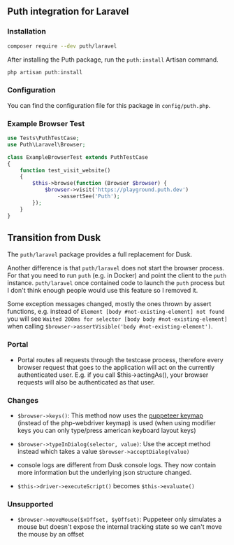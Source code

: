 ## Puth integration for Laravel

### Installation

```bash
composer require --dev puth/laravel
```

After installing the Puth package, run the `puth:install` Artisan command.

```bash
php artisan puth:install
```

### Configuration

You can find the configuration file for this package in `config/puth.php`.

### Example Browser Test

```php
use Tests\PuthTestCase;
use Puth\Laravel\Browser;

class ExampleBrowserTest extends PuthTestCase
{
    function test_visit_website()
    {
        $this->browse(function (Browser $browser) {
            $browser->visit('https://playground.puth.dev')
                ->assertSee('Puth');
        });
    }
}
```

## Transition from Dusk

The `puth/laravel` package provides a full replacement for Dusk.

Another difference is that `puth/laravel` does not start the browser process. For that you need to run `puth` (e.g. in
Docker) and point the client to the `puth` instance. `puth/laravel` once contained code to launch the `puth` process
but I don't think enough people would use this feature so I removed it.

Some exception messages changed, mostly the ones thrown by assert functions, e.g. instead of `Element [body #not-existing-element] not found` you will see `Waited 200ms for selector [body body #not-existing-element]` when calling `$browser->assertVisible('body #not-existing-element')`.

### Portal

- Portal routes all requests through the testcase process, therefore every browser request that goes to the application will act on the currently authenticated user. E.g. if you call $this->actingAs(), your browser requests will also be authenticated as that user. 

### Changes

- `$browser->keys()`: This method now uses the [puppeteer keymap](https://pptr.dev/api/puppeteer.keyinput) (instead of the php-webdriver keymap) is used (when using modifier keys you can only type/press american keyboard layout keys)
- `$browser->typeInDialog(selector, value)`: Use the accept method instead which takes a value `$browser->acceptDialog(value)`
- console logs are different from Dusk console logs. They now contain more information but the underlying json structure changed.

- `$this->driver->executeScript()` becomes `$this->evaluate()`

### Unsupported

- `$browser->moveMouse($xOffset, $yOffset)`: Puppeteer only simulates a mouse but doesn't expose the internal tracking state so we can't move the mouse by an offset
